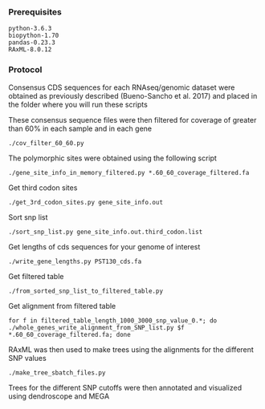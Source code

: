 ### Prerequisites
``` 
python-3.6.3
biopython-1.70
pandas-0.23.3
RAxML-8.0.12
```
### Protocol

Consensus CDS sequences for each RNAseq/genomic dataset were obtained as previously described (Bueno-Sancho et al. 2017) and placed in the folder where you will run these scripts

These consensus sequence files were then filtered for coverage of greater than 60% in each sample and in each gene
```
./cov_filter_60_60.py
```

The polymorphic sites were obtained using the following script
```
./gene_site_info_in_memory_filtered.py *.60_60_coverage_filtered.fa
```
Get third codon sites
```
./get_3rd_codon_sites.py gene_site_info.out
```
Sort snp list
```
./sort_snp_list.py gene_site_info.out.third_codon.list
```
Get lengths of cds sequences for your genome of interest
```
./write_gene_lengths.py PST130_cds.fa
```
Get filtered table
```
./from_sorted_snp_list_to_filtered_table.py
```
Get alignment from filtered table
```
for f in filtered_table_length_1000_3000_snp_value_0.*; do ./whole_genes_write_alignment_from_SNP_list.py $f *.60_60_coverage_filtered.fa; done
```
RAxML was then used to make trees using the alignments for the different SNP values
```
./make_tree_sbatch_files.py
```
Trees for the different SNP cutoffs were then annotated and visualized using dendroscope and MEGA
